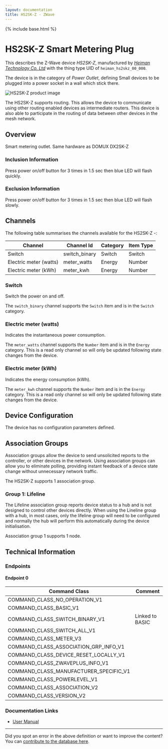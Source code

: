 ```yaml
---
layout: documentation
title: HS2SK-Z - ZWave
---
```


{% include base.html %}

# HS2SK-Z Smart Metering Plug
This describes the Z-Wave device *HS2SK-Z*, manufactured by *[Heiman Technology Co. Ltd](http://www.heimantech.com/)* with the thing type UID of ```heiman_hs2skz_00_000```.

The device is in the category of *Power Outlet*, defining Small devices to be plugged into a power socket in a wall which stick there.

![HS2SK-Z product image](https://www.cd-jackson.com/zwave_device_uploads/549/549_default.jpg)


The HS2SK-Z supports routing. This allows the device to communicate using other routing enabled devices as intermediate routers.  This device is also able to participate in the routing of data between other devices in the mesh network.

## Overview

Smart metering outlet. Same hardware as DOMUX DX2SK-Z

### Inclusion Information

Press power on/off button for 3 times in 1.5 sec then blue LED will flash quickly.

### Exclusion Information

Press power on/off button for 3 times in 1.5 sec then blue LED will flash slowly.

## Channels

The following table summarises the channels available for the HS2SK-Z -:

| Channel | Channel Id | Category | Item Type |
|---------|------------|----------|-----------|
| Switch | switch_binary | Switch | Switch | 
| Electric meter (watts) | meter_watts | Energy | Number | 
| Electric meter (kWh) | meter_kwh | Energy | Number | 

### Switch

Switch the power on and off.

The ```switch_binary``` channel supports the ```Switch``` item and is in the ```Switch``` category.

### Electric meter (watts)

Indicates the instantaneous power consumption.

The ```meter_watts``` channel supports the ```Number``` item and is in the ```Energy``` category. This is a read only channel so will only be updated following state changes from the device.

### Electric meter (kWh)

Indicates the energy consumption (kWh).

The ```meter_kwh``` channel supports the ```Number``` item and is in the ```Energy``` category. This is a read only channel so will only be updated following state changes from the device.



## Device Configuration

The device has no configuration parameters defined.

## Association Groups

Association groups allow the device to send unsolicited reports to the controller, or other devices in the network. Using association groups can allow you to eliminate polling, providing instant feedback of a device state change without unnecessary network traffic.

The HS2SK-Z supports 1 association group.

### Group 1: Lifeline

The Lifeline association group reports device status to a hub and is not designed to control other devices directly. When using the Lineline group with a hub, in most cases, only the lifeline group will need to be configured and normally the hub will perform this automatically during the device initialisation.

Association group 1 supports 1 node.

## Technical Information

### Endpoints

#### Endpoint 0

| Command Class | Comment |
|---------------|---------|
| COMMAND_CLASS_NO_OPERATION_V1| |
| COMMAND_CLASS_BASIC_V1| |
| COMMAND_CLASS_SWITCH_BINARY_V1| Linked to BASIC|
| COMMAND_CLASS_SWITCH_ALL_V1| |
| COMMAND_CLASS_METER_V3| |
| COMMAND_CLASS_ASSOCIATION_GRP_INFO_V1| |
| COMMAND_CLASS_DEVICE_RESET_LOCALLY_V1| |
| COMMAND_CLASS_ZWAVEPLUS_INFO_V1| |
| COMMAND_CLASS_MANUFACTURER_SPECIFIC_V1| |
| COMMAND_CLASS_POWERLEVEL_V1| |
| COMMAND_CLASS_ASSOCIATION_V2| |
| COMMAND_CLASS_VERSION_V2| |

### Documentation Links

* [User Manual](https://www.cd-jackson.com/zwave_device_uploads/549/HS2SK-Z-documentation.pdf)

---

Did you spot an error in the above definition or want to improve the content?
You can [contribute to the database here](http://www.cd-jackson.com/index.php/zwave/zwave-device-database/zwave-device-list/devicesummary/549).

